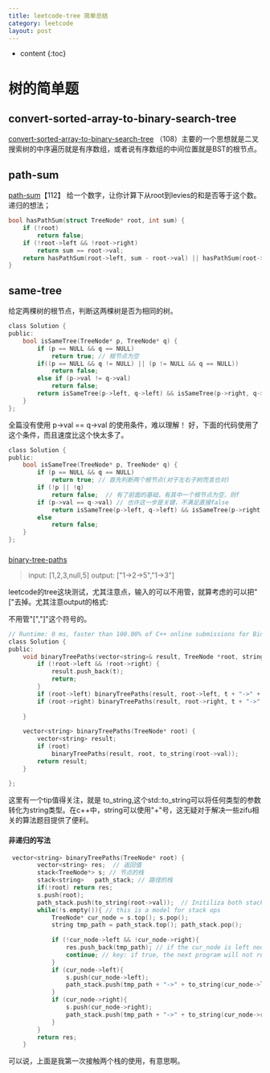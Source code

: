 ```yaml
---
title: leetcode-tree 简单总结
category: leetcode
layout: post
---
```

* content
{:toc}

# 树的简单题

## convert-sorted-array-to-binary-search-tree
[convert-sorted-array-to-binary-search-tree](https://leetcode.com/problems/convert-sorted-array-to-binary-search-tree) （108）主要的一个思想就是二叉搜索树的中序遍历就是有序数组，或者说有序数组的中间位置就是BST的根节点。

## path-sum
[path-sum](https://leetcode.com/problems/path-sum)【112】
给一个数字，让你计算下从root到levies的和是否等于这个数。递归的想法；
```c
bool hasPathSum(struct TreeNode* root, int sum) {
    if (!root)
        return false;
    if (!root->left && !root->right)
        return sum == root->val;
    return hasPathSum(root->left, sum - root->val) || hasPathSum(root->right, sum - root->val);
}
```

## same-tree
给定两棵树的根节点，判断这两棵树是否为相同的树。

```c
class Solution {
public:
    bool isSameTree(TreeNode* p, TreeNode* q) {
        if (p == NULL && q == NULL)
            return true; // 根节点为空
        if((p == NULL && q != NULL) || (p != NULL && q == NULL))
            return false; 
        else if (p->val != q->val)
            return false;
        return isSameTree(p->left, q->left) && isSameTree(p->right, q->right);
    }
};
```
全篇没有使用 p->val == q->val 的使用条件，难以理解！ 好，下面的代码使用了这个条件，而且速度比这个快太多了。

```c
class Solution {
public:
    bool isSameTree(TreeNode* p, TreeNode* q) {
        if (p == NULL && q == NULL)
            return true; // 首先判断两个根节点(对于左右子树而言也对)
        if (!p || !q)
            return false;  // 有了前面的基础，有其中一个根节点为空，则f
        if (p->val == q->val) // 也许这一步是关键，不满足直接false
            return isSameTree(p->left, q->left) && isSameTree(p->right, q->right);
        else
            return false;
    }
};
```

### 

[binary-tree-paths](https://leetcode.com/problems/binary-tree-paths/)

> input: [1,2,3,null,5]
> output: ["1->2->5","1->3"]

leetcode的tree这块测试，尤其注意点，输入的可以不用管，就算考虑的可以把"["去掉。尤其注意output的格式:

不用管"[","]"这个符号的。

```c
// Runtime: 0 ms, faster than 100.00% of C++ online submissions for Binary Tree Paths.
class Solution {
public:
    void binaryTreePaths(vector<string>& result, TreeNode *root, string t){
        if (!root->left && !root->right) {
            result.push_back(t);
            return;
        }
        if (root->left) binaryTreePaths(result, root->left, t + "->" + to_string(root->left->val));
        if (root->right) binaryTreePaths(result, root->right, t + "->" + to_string(root->right->val));
        
    }
    
    vector<string> binaryTreePaths(TreeNode* root) {
        vector<string> result;
        if (root)
            binaryTreePaths(result, root, to_string(root->val));
        return result;
    }
    
};
```

这里有一个tip值得关注，就是 to_string,这个std::to_string可以将任何类型的参数转化为string类型。在c++中，string可以使用"+"号，这无疑对于解决一些zifu相关的算法题目提供了便利。

#### 非递归的写法

```c
 vector<string> binaryTreePaths(TreeNode* root) {
        vector<string> res;  // 返回值
        stack<TreeNode*> s; // 节点的栈
        stack<string>   path_stack; // 路径的栈
        if(!root) return res;
        s.push(root);
        path_stack.push(to_string(root->val));  // Initiliza both stack to run it.
        while(!s.empty()){ // this is a model for stack ops
            TreeNode* cur_node = s.top(); s.pop();
            string tmp_path = path_stack.top(); path_stack.pop();
            
            if (!cur_node->left && !cur_node->right){
                res.push_back(tmp_path); // if the cur_node is left node, then push stack to res
                continue; // key: if true, the next program will not run
            }
            if (cur_node->left){
                s.push(cur_node->left);
                path_stack.push(tmp_path + "->" + to_string(cur_node->left->val));
            }
            if (cur_node->right){
                s.push(cur_node->right);
                path_stack.push(tmp_path + "->" + to_string(cur_node->right->val));
            }
        }
        return res;
    }
```

可以说，上面是我第一次接触两个栈的使用，有意思啊。